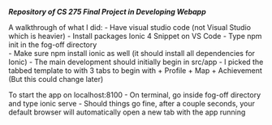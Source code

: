 ***Repository of CS 275 Final Project in Developing Webapp***

A walkthrough of what I did:
	- Have visual studio code (not Visual Studio which is heavier) 
	- Install packages Ionic 4 Snippet on VS Code
	- Type npm init in the fog-off directory  
	- Make sure npm install ionic as well (it should install all dependencies for Ionic)
	- The main development should initially begin in src/app
	- I picked the tabbed template to with 3 tabs to begin with
		+ Profile
		+ Map
		+ Achievement
		(But this could change later)
		
	
To start the app on localhost:8100
	- On terminal, go inside fog-off directory and type ionic serve
	- Should things go fine, after a couple seconds, your default browser will automatically open a new tab with the app running
